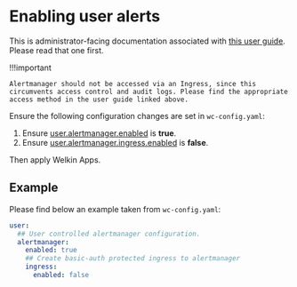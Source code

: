 # Enabling user alerts

This is administrator-facing documentation associated with [this user guide](../user-guide/alerts.md). Please read that one first.

!!!important

    Alertmanager should not be accessed via an Ingress, since this circumvents access control and audit logs. Please find the appropriate access method in the user guide linked above.

Ensure the following configuration changes are set in `wc-config.yaml`:

<!-- markdownlint-disable MD044 -->
1. Ensure [user.alertmanager.enabled](schema/config-properties-user-config-properties-alertmanager-config.md#enabled) is **true**.
1. Ensure [user.alertmanager.ingress.enabled](schema/config-properties-user-config-properties-alertmanager-config.md#ingress) is **false**.
<!-- markdownlint-enable MD044 -->

Then apply Welkin Apps.

## Example

Please find below an example taken from `wc-config.yaml`:

```yaml
user:
  ## User controlled alertmanager configuration.
  alertmanager:
    enabled: true
    ## Create basic-auth protected ingress to alertmanager
    ingress:
      enabled: false
```
